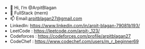 - 👋 Hi, I’m @ArpitBlagan
- 👀 FullStack (mern)
- 📫 Email:arpitblagan27@gmail.com
- LinkedIn: https://www.linkedin.com/in/arpit-blagan-79081b193/
- LeetCode : https://leetcode.com/arpit-_123/
- Codeforces : https://codeforces.com/profile/arpitblagan27
- CodeChef : https://www.codechef.com/users/m_r_beginner69

<!---
ArpitBlagan/ArpitBlagan is a ✨ special ✨ repository because its `README.md` (this file) appears on your GitHub profile.
You can click the Preview link to take a look at your changes.
--->
